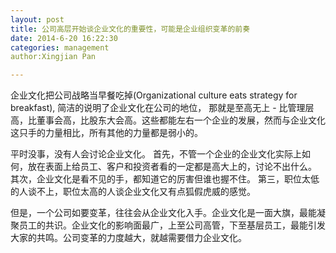 ```yaml
---
layout: post
title: 公司高层开始谈企业文化的重要性，可能是企业组织变革的前奏
date: 2014-6-20 16:22:30
categories: management
author:Xingjian Pan

---
```


企业文化把公司战略当早餐吃掉(Organizational culture eats strategy for breakfast), 简洁的说明了企业文化在公司的地位， 那就是至高无上 - 比管理层高，比董事会高，比股东大会高。这些都能左右一个企业的发展，然而与企业文化这只手的力量相比，所有其他的力量都是弱小的。

平时没事，没有人会讨论企业文化。 首先，不管一个企业的企业文化实际上如何，放在表面上给员工、客户和投资者看的一定都是高大上的，讨论不出什么。 其次，企业文化是看不见的手，都知道它的厉害但谁也握不住。 第三，职位太低的人谈不上，职位太高的人谈企业文化又有点狐假虎威的感觉。

但是，一个公司如要变革，往往会从企业文化入手。企业文化是一面大旗，最能凝聚员工的共识。企业文化的影响面最广，上至公司高管，下至基层员工，最能引发大家的共鸣。公司变革的力度越大，就越需要借力企业文化。


